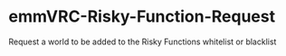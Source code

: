 # emmVRC-Risky-Function-Request
Request a world to be added to the Risky Functions whitelist or blacklist
